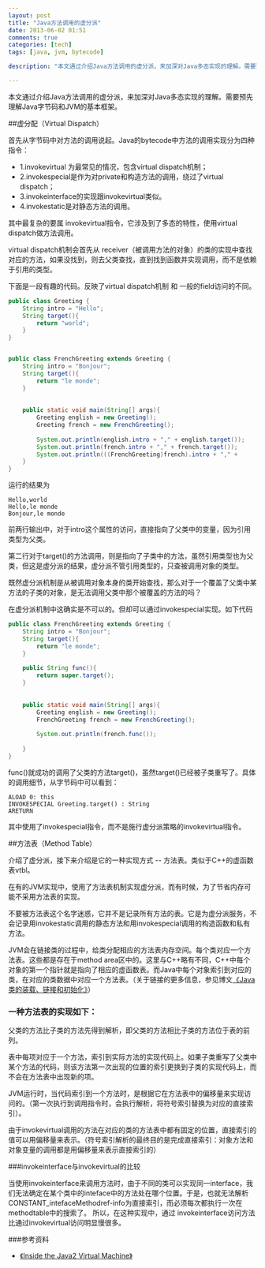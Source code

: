 ```yaml
---
layout: post
title: "Java方法调用的虚分派"
date: 2013-06-02 01:51
comments: true
categories: [tech]
tags: [java, jvm, bytecode]

description: "本文通过介绍Java方法调用的虚分派，来加深对Java多态实现的理解。需要预先理解Java字节码和JVM的基本框架。java virtual dispatch, method table. invokevirtual invokespecial invokeinteface invokestatic"

---
```


本文通过介绍Java方法调用的虚分派，来加深对Java多态实现的理解。需要预先理解Java字节码和JVM的基本框架。

##虚分配（Virtual Dispatch）

首先从字节码中对方法的调用说起。Java的bytecode中方法的调用实现分为四种指令：

* 1.invokevirtual 为最常见的情况，包含virtual dispatch机制； 
* 2.invokespecial是作为对private和构造方法的调用，绕过了virtual dispatch；
* 3.invokeinterface的实现跟invokevirtual类似。
* 4.invokestatic是对静态方法的调用。

其中最复杂的要属 invokevirtual指令，它涉及到了多态的特性，使用virtual dispatch做方法调用。

virtual dispatch机制会首先从 receiver（被调用方法的对象）的类的实现中查找对应的方法，如果没找到，则去父类查找，直到找到函数并实现调用，而不是依赖于引用的类型。

下面是一段有趣的代码。反映了virtual dispatch机制 和 一般的field访问的不同。
```java
public class Greeting {  
    String intro = "Hello";  
    String target(){  
        return "world";  
    }  
}  


public class FrenchGreeting extends Greeting {  
    String intro = "Bonjour";  
    String target(){  
        return "le monde";  
    }  
      
      
    public static void main(String[] args){  
        Greeting english = new Greeting();  
        Greeting french = new FrenchGreeting();  
          
        System.out.println(english.intro + "," + english.target());  
        System.out.println(french.intro + "," + french.target());  
        System.out.println(((FrenchGreeting)french).intro + "," + 		((FrenchGreeting)french).target());  
    }  
}  
```
运行的结果为
```
Hello,world  
Hello,le monde  
Bonjour,le monde  
```

前两行输出中，对于intro这个属性的访问，直接指向了父类中的变量，因为引用类型为父类。

第二行对于target()的方法调用，则是指向了子类中的方法，虽然引用类型也为父类，但这是虚分派的结果，虚分派不管引用类型的，只查被调用对象的类型。

既然虚分派机制是从被调用对象本身的类开始查找，那么对于一个覆盖了父类中某方法的子类的对象，是无法调用父类中那个被覆盖的方法的吗？

在虚分派机制中这确实是不可以的。但却可以通过invokespecial实现。如下代码

```java
public class FrenchGreeting extends Greeting {  
    String intro = "Bonjour";  
    String target(){  
        return "le monde";  
    }  
      
    public String func(){  
        return super.target();  
    }  
      
      
    public static void main(String[] args){  
        Greeting english = new Greeting();  
        FrenchGreeting french = new FrenchGreeting();  
          
        System.out.println(french.func());  
          
    }  
}  
```
<!--more-->
func()就成功的调用了父类的方法target()，虽然target()已经被子类重写了。具体的调用细节，从字节码中可以看到：

```
ALOAD 0: this  
INVOKESPECIAL Greeting.target() : String  
ARETURN  
```
其中使用了invokespecial指令，而不是施行虚分派策略的invokevirtual指令。


##方法表（Method Table）

介绍了虚分派，接下来介绍是它的一种实现方式 -- 方法表。类似于C++的虚函数表vtbl。

在有的JVM实现中，使用了方法表机制实现虚分派，而有时候，为了节省内存可能不采用方法表的实现。

不要被方法表这个名字迷惑，它并不是记录所有方法的表。它是为虚分派服务，不会记录用invokestatic调用的静态方法和用invokespecial调用的构造函数和私有方法。

JVM会在链接类的过程中，给类分配相应的方法表内存空间。每个类对应一个方法表。这些都是存在于method area区中的。这里与C++略有不同，C++中每个对象的第一个指针就是指向了相应的虚函数表。而Java中每个对象索引到对应的类，在对应的类数据中对应一个方法表。（关于链接的更多信息，参见博文[《Java类的装载、链接和初始化》](http://localhost:4000/blog/2013/09/08/java-class-loading-linking-and-initialising/)）

### 一种方法表的实现如下：

父类的方法比子类的方法先得到解析，即父类的方法相比子类的方法位于表的前列。

表中每项对应于一个方法，索引到实际方法的实现代码上。如果子类重写了父类中某个方法的代码，则该方法第一次出现的位置的索引更换到子类的实现代码上，而不会在方法表中出现新的项。

JVM运行时，当代码索引到一个方法时，是根据它在方法表中的偏移量来实现访问的。（第一次执行到调用指令时，会执行解析，将符号索引替换为对应的直接索引）。

由于invokevirtual调用的方法在对应的类的方法表中都有固定的位置，直接索引的值可以用偏移量来表示。（符号索引解析的最终目的是完成直接索引：对象方法和对象变量的调用都是用偏移量来表示直接索引的）

###invokeinterface与invokevirtual的比较

当使用invokeinterface来调用方法时，由于不同的类可以实现同一interface，我们无法确定在某个类中的inteface中的方法处在哪个位置。于是，也就无法解析 CONSTANT_intefaceMethodref-info为直接索引，而必须每次都执行一次在methodtable中的搜索了。
所以，在这种实现中，通过 invokeinterface访问方法比通过invokevirtua﻿﻿l访问明显慢很多。


###参考资料

* [《Inside the Java2 Virtual Machine》](http://book.douban.com/subject/1788390/)
